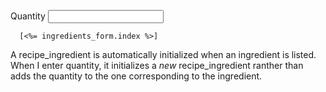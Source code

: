 <label for="recipe_ingredient_quantity">Quantity</label>
      <input type="text" name="recipe[recipe_ingredients][<%= ingredients_form.index %>][quantity]" />

      [<%= ingredients_form.index %>]


A recipe_ingredient is automatically initialized when an ingredient is listed. When I enter quantity, it initializes a *new* recipe_ingredient ranther than adds the quantity to the one corresponding to the ingredient.